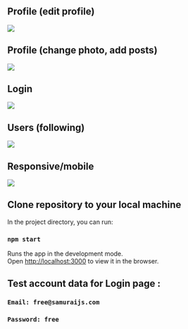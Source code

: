 ## Profile (edit profile)
![](profileEdit.gif)

## Profile (change photo, add posts)
![](profilePhotoPosts.gif)

## Login
![](loginLogout.gif)

## Users (following)
![](usersFollowing.gif)

## Responsive/mobile
![](adaptive.gif)


## Clone repository to your local machine

In the project directory, you can run:

### `npm start`

Runs the app in the development mode.<br />
Open [http://localhost:3000](http://localhost:3000) to view it in the browser.

##  Test account data for Login page :

### `Email: free@samuraijs.com`

### `Password: free`
